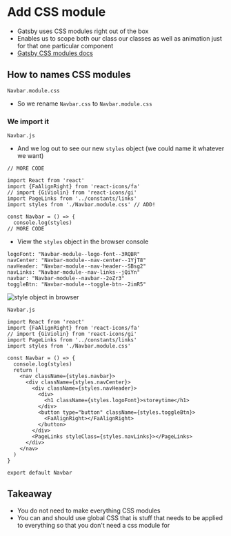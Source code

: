 # Add CSS module
* Gatsby uses CSS modules right out of the box
* Enables us to scope both our class our classes as well as animation just for that one particular component
* [Gatsby CSS modules docs](https://www.gatsbyjs.com/docs/css-modules/)

## How to names CSS modules
`Navbar.module.css`

* So we rename `Navbar.css` to `Navbar.module.css`

### We import it
`Navbar.js`

* And we log out to see our new `styles` object (we could name it whatever we want)

```
// MORE CODE

import React from 'react'
import {FaAlignRight} from 'react-icons/fa'
// import {GiViolin} from 'react-icons/gi'
import PageLinks from '../constants/links'
import styles from './Navbar.module.css' // ADD!

const Navbar = () => {
  console.log(styles)
// MORE CODE
```

* View the `styles` object in the browser console

```
logoFont: "Navbar-module--logo-font--3RQBR"
navCenter: "Navbar-module--nav-center--1YjT8"
navHeader: "Navbar-module--nav-header--SBsg2"
navLinks: "Navbar-module--nav-links--jQiYn"
navbar: "Navbar-module--navbar--2oZr3"
toggleBtn: "Navbar-module--toggle-btn--2imR5"
```

![style object in browser](https://i.imgur.com/xfNoqzb.png)

`Navbar.js`

```
import React from 'react'
import {FaAlignRight} from 'react-icons/fa'
// import {GiViolin} from 'react-icons/gi'
import PageLinks from '../constants/links'
import styles from './Navbar.module.css'

const Navbar = () => {
  console.log(styles)
  return (
    <nav className={styles.navbar}>
      <div className={styles.navCenter}>
        <div className={styles.navHeader}>
          <div>
            <h1 className={styles.logoFont}>storeytime</h1>
          </div>
          <button type="button" className={styles.toggleBtn}>
            <FaAlignRight></FaAlignRight>
          </button>
        </div>
        <PageLinks styleClass={styles.navLinks}></PageLinks>
      </div>
    </nav>
  )
}

export default Navbar
```

## Takeaway
* You do not need to make everything CSS modules
* You can and should use global CSS that is stuff that needs to be applied to everything so that you don't need a css module for
